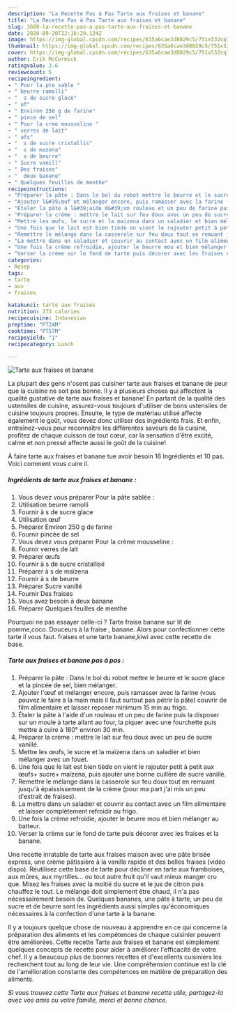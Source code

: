 ```yaml
---
description: "La Recette Pas à Pas Tarte aux fraises et banane"
title: "La Recette Pas à Pas Tarte aux fraises et banane"
slug: 3688-la-recette-pas-a-pas-tarte-aux-fraises-et-banane
date: 2020-09-20T12:16:29.124Z
image: https://img-global.cpcdn.com/recipes/635a6cae3d8029c5/751x532cq70/tarte-aux-fraises-et-banane-photo-principale-de-la-recette.jpg
thumbnail: https://img-global.cpcdn.com/recipes/635a6cae3d8029c5/751x532cq70/tarte-aux-fraises-et-banane-photo-principale-de-la-recette.jpg
cover: https://img-global.cpcdn.com/recipes/635a6cae3d8029c5/751x532cq70/tarte-aux-fraises-et-banane-photo-principale-de-la-recette.jpg
author: Erik McCormick
ratingvalue: 3.6
reviewcount: 5
recipeingredient:
- " Pour la pte sable "
- " beurre ramolli"
- "  s de sucre glace"
- " uf"
- " Environ 250 g de farine"
- " pince de sel"
- " Pour la crme mousseline "
- " verres de lait"
- " ufs"
- "  s de sucre cristallis"
- "  s de mazena"
- "  s de beurre"
- " Sucre vanill"
- " Des fraises"
- "  deux banane"
- " Quelques feuilles de menthe"
recipeinstructions:
- "Préparer la pâte : Dans le bol du robot mettre le beurre et le sucre glace et la pincée de sel, bien mélanger."
- "Ajouter l&#39;œuf et mélanger encore, puis ramasser avec la farine (vous pouvez le faire à la main mais il faut surtout pas pétrir la pâte) couvrir de film alimentaire et laisser reposer minimum 15 min au frigo."
- "Étaler la pâte à l&#39;aide d&#39;un rouleau et un peu de farine puis la disposer sur un moule à tarte allant au four, la piquer avec une fourchette puis mettre à cuire à 180° environ 30 min."
- "Préparer la crème : mettre le lait sur feu doux avec un peu de sucre vanillé."
- "Mettre les œufs, le sucre et la maïzena dans un saladier et bien mélanger avec un fouet."
- "Une fois que le lait est bien tiède on vient le rajouter petit à petit aux œufs+ sucre+ maïzena, puis ajouter une bonne cuillère de sucre vanillé."
- "Remettre le mélange dans la casserole sur feu doux tout en remuant jusqu&#39;à épaississement de la crème (pour ma part j&#39;ai mis un peu d&#39;extrait de fraises)."
- "La mettre dans un saladier et couvrir au contact avec un film alimentaire et laisser complètement refroidir au frigo."
- "Une fois la crème refroidie, ajouter le beurre mou et bien mélanger au batteur."
- "Verser la crème sur le fond de tarte puis décorer avec les fraises et la banane."
categories:
- Resep
tags:
- tarte
- aux
- fraises

katakunci: tarte aux fraises 
nutrition: 273 calories
recipecuisine: Indonesian
preptime: "PT24M"
cooktime: "PT57M"
recipeyield: "1"
recipecategory: Lunch

---
```



![Tarte aux fraises et banane](https://img-global.cpcdn.com/recipes/635a6cae3d8029c5/751x532cq70/tarte-aux-fraises-et-banane-photo-principale-de-la-recette.jpg)

La plupart des gens n'osent pas cuisiner tarte aux fraises et banane de peur que la cuisine ne soit pas bonne. Il y a plusieurs choses qui affectent la qualité gustative de tarte aux fraises et banane! En partant de la qualité des ustensiles de cuisine, assurez-vous toujours d'utiliser de bons ustensiles de cuisine toujours propres. Ensuite, le type de matériau utilisé affecte également le goût, vous devez donc utiliser des ingrédients frais. Et enfin, entraînez-vous pour reconnaître les différentes saveurs de la cuisine, profitez de chaque cuisson de tout cœur, car la sensation d'être excité, calme et non pressé affecte aussi le goût de la cuisine!

<!--inarticleads1-->

À faire tarte aux fraises et banane tue avoir besoin 16 Ingrédients et 10 pas. Voici comment vous cuire il.

##### Ingrédients de tarte aux fraises et banane :

1. Vous devez vous préparer  Pour la pâte sablée :
1. Utilisation  beurre ramolli
1. Fournir  à s de sucre glace
1. Utilisation  œuf
1. Préparer  Environ 250 g de farine
1. Fournir  pincée de sel
1. Vous devez vous préparer  Pour la crème mousseline :
1. Fournir  verres de lait
1. Préparer  œufs
1. Fournir  à s de sucre cristallisé
1. Préparer  à s de maïzena
1. Fournir  à s de beurre
1. Préparer  Sucre vanillé
1. Fournir  Des fraises
1. Vous avez besoin  à deux banane
1. Préparer  Quelques feuilles de menthe


Pourquoi ne pas essayer celle-ci ? Tarte fraise banane sur lit de pomme,coco. Douceurs à la fraise , banane. Alors pour confectionner cette tarte il vous faut. fraises et une tarte banane,kiwi avec cette recette de base. 

<!--inarticleads2-->

##### Tarte aux fraises et banane pas à pas :

1. Préparer la pâte : Dans le bol du robot mettre le beurre et le sucre glace et la pincée de sel, bien mélanger.
1. Ajouter l&#39;œuf et mélanger encore, puis ramasser avec la farine (vous pouvez le faire à la main mais il faut surtout pas pétrir la pâte) couvrir de film alimentaire et laisser reposer minimum 15 min au frigo.
1. Étaler la pâte à l&#39;aide d&#39;un rouleau et un peu de farine puis la disposer sur un moule à tarte allant au four, la piquer avec une fourchette puis mettre à cuire à 180° environ 30 min.
1. Préparer la crème : mettre le lait sur feu doux avec un peu de sucre vanillé.
1. Mettre les œufs, le sucre et la maïzena dans un saladier et bien mélanger avec un fouet.
1. Une fois que le lait est bien tiède on vient le rajouter petit à petit aux œufs+ sucre+ maïzena, puis ajouter une bonne cuillère de sucre vanillé.
1. Remettre le mélange dans la casserole sur feu doux tout en remuant jusqu&#39;à épaississement de la crème (pour ma part j&#39;ai mis un peu d&#39;extrait de fraises).
1. La mettre dans un saladier et couvrir au contact avec un film alimentaire et laisser complètement refroidir au frigo.
1. Une fois la crème refroidie, ajouter le beurre mou et bien mélanger au batteur.
1. Verser la crème sur le fond de tarte puis décorer avec les fraises et la banane.


Une recette inratable de tarte aux fraises maison avec une pâte brisée express, une crème pâtissière à la vanille rapide et des belles fraises (vidéo dispo). Réutilisez cette base de tarte pour décliner en tarte aux framboises, aux mûres, aux myrtilles… ou tout autre fruit qu&#39;il vaut mieux manger cru que. Mixez les fraises avec la moitié du sucre et le jus de citron puis chauffez le tout. Le mélange doit simplement être chaud, il n&#39;a pas nécessairement besoin de. Quelques bananes, une pâte à tarte, un peu de sucre et de beurre sont les ingrédients aussi simples qu&#39;économiques nécessaires à la confection d&#39;une tarte à la banane. 

<!--inarticleads1-->

<p>
Il y a toujours quelque chose de nouveau à apprendre en ce qui concerne la préparation des aliments et les compétences de chaque cuisinier peuvent être améliorées. Cette recette Tarte aux fraises et banane est simplement quelques concepts de recette pour aider à améliorer l'efficacité de votre chef. Il y a beaucoup plus de bonnes recettes et d'excellents cuisiniers les recherchent tout au long de leur vie. Une compréhension continue est la clé de l'amélioration constante des compétences en matière de préparation des aliments.
</p>

<p>
<i>Si vous trouvez cette Tarte aux fraises et banane recette utile, partagez-la avec vos amis ou votre famille, merci et bonne chance.</i>
</p>
